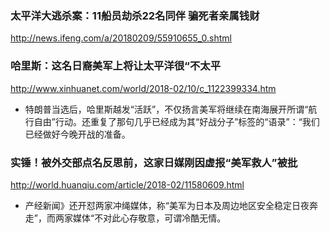 ### 太平洋大逃杀案：11船员劫杀22名同伴 骗死者亲属钱财
http://news.ifeng.com/a/20180209/55910655_0.shtml

### 哈里斯：这名日裔美军上将让太平洋很“不太平
http://www.xinhuanet.com/world/2018-02/10/c_1122399334.htm
- 特朗普当选后，哈里斯越发“活跃”，不仅扬言美军将继续在南海展开所谓“航行自由”行动。还重复了那句几乎已经成为其“好战分子”标签的“语录”：“我们已经做好今晚开战的准备。

### 实锤！被外交部点名反思前，这家日媒刚因虚报“美军救人”被批
http://world.huanqiu.com/article/2018-02/11580609.html
- 产经新闻》还开怼两家冲绳媒体，称“美军为日本及周边地区安全稳定日夜奔走”，而两家媒体“不对此心存敬意，可谓冷酷无情。
